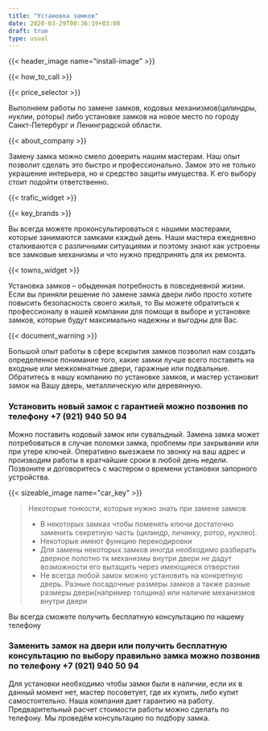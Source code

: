 ```yaml
---
title: "Установка замков"
date: 2020-03-29T00:36:19+03:00
draft: true
type: usual
---
```


{{< header_image name="install-image" >}}

{{< how_to_call >}}

{{< price_selector >}}

Выполняем работы по замене замков, кодовых механизмов(цилиндры, нуклии, роторы) либо установке  замков на новое место по городу Санкт-Петербург и Ленинградской области.

{{< about_company >}}

Замену замка можно смело доверить нашим мастерам. Наш опыт позволит сделать это быстро и профессионально. Замок это не только украшение интерьера, но и средство защиты имущества. К его выбору стоит подойти ответственно.

{{< trafic_widget >}}

{{< key_brands >}}

Вы всегда можете проконсультироваться с нашими мастерами, которые  занимаются замками каждый день. Наши мастера ежедневно сталкиваются с различными ситуациями и поэтому знают как устроены все замковые  механизмы и что нужно предпринять для их ремонта.

{{< towns_widget >}}

Установка замков – обыденная потребность в повседневной жизни. Если  вы приняли решение по замене замка двери либо просто хотите повысить  безопасность своего жилья, то Вы можете обратиться к профессионалу в нашей компании для помощи в выборе и установке замков, которые будут максимально надежны и выгодны для Вас.

{{< document_warning >}}

Большой опыт работы в сфере вскрытия замков позволил нам создать  определенное понимание того, какие замки лучше всего поставить на  входные или межкомнатные двери, гаражные или подвальные. Обратитесь в нашу компанию по установке замков, и мастер установит замок на Вашу дверь, металлическую или деревянную.

### Установить новый замок с гарантией можно позвонив по телефону +7&#160;(921)&#160;940&#160;50&#160;94

Можно поставить кодовый замок или сувальдный. Замена замка может  потребоваться в случае поломки замка, проблемы при закрывании или при  утере ключей. Оперативно выезжаем по звонку на ваш адрес и производим работы в кратчайшие сроки в любой день  недели. Позвоните и договоритесь с мастером о времени установки  запорного устройства.

{{< sizeable_image name="car_key" >}}

> Некоторые тонкости, которые нужно знать при замене замков
> - В некоторых замках чтобы поменять ключи достаточно заменить секретную часть (цилиндр, личинку, ротор, нуклео).
> - Некоторые имеют функцию перекодировки
> - Для замены некоторых замков иногда необходимо разбирать дверное полотно тк механизмы внутри двери не дадут возможности его вытащить через имеющиеся отверстия
> - Не всегда любой замок можно установить на конкретную дверь. Разные посадочные размеры замков а также разные размеры двери(например толщина) или наличие механизмов внутри двери

Вы всегда сможете получить бесплатную консультацию по нашему телефону

### Заменить замок на двери или получить бесплатную консультацию по выбору правильно замка можно позвонив по телефону +7&#160;(921)&#160;940&#160;50&#160;94

Для установки необходимо чтобы замки были в наличии, если их в данный момент нет, мастер посоветует, где их купить, либо купит самостоятельно. Наша компания дает  гарантию на работу. Предварительный расчет стоимости работы можно сделать по телефону. Мы  проведём консультацию по подбору замка.